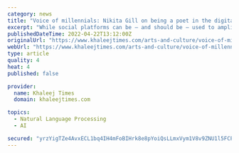 ```yaml
---
category: news
title: "Voice of millennials: Nikita Gill on being a poet in the digital age"
excerpt: "While social platforms can be — and should be — used to amplify one’s voice, the 34-year-old writer strongly ... let alone monetary recognition. How do you navigate your intellectual property rights on social media? Initially, it does hurt when ..."
publishedDateTime: 2022-04-22T13:12:00Z
originalUrl: "https://www.khaleejtimes.com/arts-and-culture/voice-of-millennials-nikita-gill-on-being-a-poet-in-the-digital-age"
webUrl: "https://www.khaleejtimes.com/arts-and-culture/voice-of-millennials-nikita-gill-on-being-a-poet-in-the-digital-age"
type: article
quality: 4
heat: 4
published: false

provider:
  name: Khaleej Times
  domain: khaleejtimes.com

topics:
  - Natural Language Processing
  - AI

secured: "yrzYigTZe4AvxECL1bq4IH4mFoBIHrk8e8pYoiQsLLmxVym1V8v9ZNU1l5FCPhgQQZ3vGwaFVoeLzMNTe/Hdx92wVeR7xqqx9hwMFw/x/R44snABtPji0E8gt7zubznrcMlJFmglApDYBITconsX06KIMv+bBoW+VZBGcWyqByDkoV2jbG9QIw8akI939Twbhv+KOV5hqWArGpwXFw8WS2BwrstYtX6TjsVtEVRNMofAMqOOpfm8dIyLt2vBz/HHeA8qrSgxowaQbpEqyV2FviYdAHRKiLwbiIBkGj5X8r47TgXSVDI2n2hjbjiRX9lD9BunNhKqLecYsPDMVNyy/25elWWRmL+pM3O5HbosYr4=;9DcktAWpPGaousPNejraxw=="
---
```


